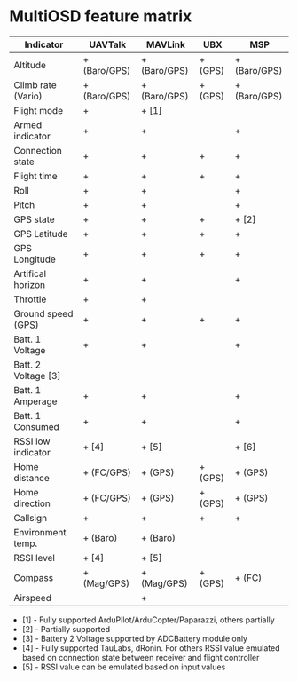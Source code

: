 # MultiOSD feature matrix

 Indicator           | UAVTalk      | MAVLink      | UBX     | MSP
---------------------|--------------|--------------|---------|---------------
 Altitude            | + (Baro/GPS) | + (Baro/GPS) | + (GPS) | + (Baro/GPS)
 Climb rate (Vario)  | + (Baro/GPS) | + (Baro/GPS) | + (GPS) | + (Baro/GPS)
 Flight mode         | +            | + [1]        |         | 
 Armed indicator     | +            | +            |         | +
 Connection state    | +            | +            | +       | +
 Flight time         | +            | +            | +       | +
 Roll                | +            | +            |         | +
 Pitch               | +            | +            |         | +
 GPS state           | +            | +            | +       | + [2]
 GPS Latitude        | +            | +            | +       | +
 GPS Longitude       | +            | +            | +       | +
 Artifical horizon   | +            | +            |         | +
 Throttle            | +            | +            |         | 
 Ground speed (GPS)  | +            | +            | +       | + 
 Batt. 1 Voltage     | +            | +            |         | +
 Batt. 2 Voltage [3] |              |              |         |
 Batt. 1 Amperage    | +            | +            |         | +
 Batt. 1 Consumed    | +            | +            |         | +
 RSSI low indicator  | + [4]        | + [5]        |         | + [6]
 Home distance       | + (FC/GPS)   | + (GPS)      | + (GPS) | + (GPS)
 Home direction      | + (FC/GPS)   | + (GPS)      | + (GPS) | + (GPS)
 Callsign            | +            | +            | +       | +
 Environment temp.   | + (Baro)     | + (Baro)     |         |
 RSSI level          | + [4]        | + [5]        |         |
 Compass             | + (Mag/GPS)  | + (Mag/GPS)  | + (GPS) | + (FC)
 Airspeed            |              | +            |         |
 
 
- [1] - Fully supported ArduPilot/ArduCopter/Paparazzi, others partially
- [2] - Partially supported
- [3] - Battery 2 Voltage supported by ADCBattery module only
- [4] - Fully supported TauLabs, dRonin. For others RSSI value emulated
  based on connection state between receiver and flight controller 
- [5] - RSSI value can be emulated based on input values
